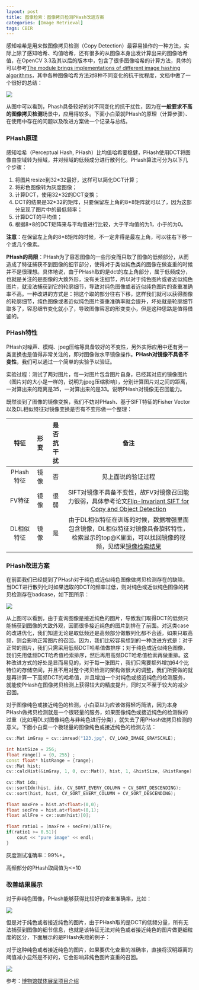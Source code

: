 ```yaml
---
layout: post
title: 图像检索：图像拷贝检测PHash改进方案
categories: [Image Retrieval]
tags: CBIR
---
```


感知哈希是用来做图像拷贝检测（Copy Detection）最容易操作的一种方法，实际上除了感知哈希、均值哈希，还有很多的从图像本身出发计算出来的图像哈希值，在OpenCV 3.3及其以后的版本中，包含了很多图像哈希的计算方法，具体的可以参考[The module brings implementations of different image hashing algorithms](https://docs.opencv.org/3.3.1/d4/d93/group__img__hash.html)，其中各种图像哈希方法对8种不同变化的抗干扰程度，文档中做了一个很好的总结：

![](https://docs.opencv.org/3.3.1/attack_performance.JPG)

从图中可以看到，Phash具备较好的对不同变化的抗干扰性，因为在**一般要求不高的图像拷贝检测**场景中，应用得较多。下面小白菜就PHash的原理（计算步骤）、在使用中存在的问题以及改进方案做一个记录与总结。

### PHash原理

感知哈希（Perceptual Hash, PHash）比均值哈希要稳健，PHash使用DCT将图像由空域转为频域，并对频域的低频成分进行散列化。PHash算法可分为以下几个步骤：

1. 将图片resize到32\*32最好，这样可以简化DCT计算；
2. 将彩色图像转为灰度图像；
3. 计算DCT，使用32\*32的DCT变换；
4. DCT的结果是32\*32的矩阵，只要保留左上角的8*8矩阵就可以了，因为这部分呈现了图片中的最低频率；
5. 计算DCT的平均值；
6. 根据8\*8的DCT矩阵来与平均值进行比较，大于平均值的为1，小于的为0。

**注意**：在保留左上角的8*8矩阵的时候，不一定非得是最左上角，可以往右下移一个或几个像素。

**PHash的局限**：PHash为了容忍图像的一些形变而只取了图像的低频部分，从而造成了特征捕获不到图像的细节部分，使得对于类似纯色类的图像在做查重的时候并不是很理想。具体地说，由于PHash取的是dct的左上角部分，属于低频成分，也就是关注的是图像的大致外形，没有关注细节，所以对于纯色图片或者近似纯色图片，就没法捕获到它的轮廓细节，导致对纯色图像或者近似纯色图片的查重准确率不高。一种改进的方式是：把这个取的部分往右下移，这样我们就可以获得图像的轮廓细节，纯色图像或者近似纯色图片查重准确率就会提升，坏处就是轮廓细节取多了，容忍细节变化就小了，导致图像容忍的形变变小，但是这种思路是值得借鉴的。

### PHash特性

PHash对噪声、模糊、jpeg压缩等具备较好的不变性，另外实际应用中还有另一类变换也是值得非常关注的，即对图像做水平镜像操作。**PHash对镜像不具备不变性**，我们可以通过一个简单的实验予以验证。

实验过程：测试了两对图片，每一对图片包含图片自身，已经其对应的镜像图片（图片对的大小是一样的，说明为jpeg压缩影响），分别计算图片对之间的距离，一对算出来的距离是35，一对算出来的是33。说明PHash对镜像无召回能力。

既然谈到了图像的镜像变换，我们不妨对PHash、基于SIFT特征的Fisher Vector以及DL相似特征对镜像变换是否有不变形做一个整理：

特征 | 形变 | 是否抗干扰 | 备注
:---:|:---:|:---:|:---:|
PHash特征 | 镜像 | 否 | 见上面说的验证过程
FV特征 | 镜像 | 很弱 | SIFT对镜像不具备不变性，故FV对镜像召回能力很弱，具体参考论文[Flip-Invariant SIFT for Copy and Object Detection](http://ieeexplore.ieee.org/stamp/stamp.jsp?tp=&arnumber=6336821)
DL相似特征 | 镜像 | 是 | 由于DL相似特征在训练的时候，数据增强里面包含镜像，DL相似特征对镜像具备旋转特性，检索显示的top@K里面，可以找回镜像的视频，见结果[镜像检索结果](http://owtbv2q93.bkt.clouddn.com/note/similarity_flip.png)

### PHash改进方案

在前面我们已经提到了PHash对于纯色或近似纯色图像做拷贝检测存在的缺陷，当DCT进行散列化时如果选取的DCT的频率过低，则对纯色或近似纯色图像的拷贝检测存在badcase，如下图所示：

![](http://owtbv2q93.bkt.clouddn.com/note/pureColor_phash.png)

从上图可以看到，由于查询图像是接近纯色的图片，导致我们取得DCT的低频只能捕获到图像的大致外观，因而很多接近纯色的图片到排在了前面。对这类case的改进优化，我们知道无论是取低频还是高频部分做散列化都不合适，如果只取高频，则会影响正常图片的召回。因为，我们比较容易想到的一种改进方式是：对于正常的图片，我们只需采用低频DCT哈希值做排序；对于纯色或近似纯色图像，我们先用低频DCT哈希值检索排序，然后再用高频DCT哈希值检索再做重排。这种改进方式的好处是显而易见的，对于每一张图片，我们只需要额外增加64个比特位的存储空间，并且不用对整个拷贝检测的架构做很大的调整，我们所要做的就是再计算一下高频DCT的哈希值，并且增加一个对纯色或接近纯色的检测服务，就能使PHash在图像拷贝检测上获得较大的精度提升，同时又不至于较大的减少召回。

对于图像纯色或接近纯色的检测，小白菜以为应该做得轻巧简洁，因为本身PHash做拷贝检测就是一个很轻量的服务，如果图像纯色或接近纯色的检测做的过重（比如用DL对图像纯色与非纯色进行分类），就失去了用PHash做拷贝检测的意义。下面小白菜一个极轻量的图像纯色或接近纯色的检测方法：

```c++
cv::Mat imGray = cv::imread("123.jpg", CV_LOAD_IMAGE_GRAYSCALE);
    
int histSize = 256;
float range[] = {0, 255} ;
const float* histRange = {range};
cv::Mat hist;
cv::calcHist(&imGray, 1, 0, cv::Mat(), hist, 1, &histSize, &histRange);
    
cv::Mat idx;
cv::sortIdx(hist, idx, CV_SORT_EVERY_COLUMN + CV_SORT_DESCENDING);
cv::sort(hist, hist, CV_SORT_EVERY_COLUMN + CV_SORT_DESCENDING);
    
float maxFre = hist.at<float>(0,0);
float secFre = hist.at<float>(0,1);
float allFre = cv::sum(hist)[0];
    
float ratio1 = (maxFre + secFre)/allFre;  
if(ratio1 >= 0.51){
    cout << "pure image" << endl;
}
```

灰度测试准确率：99%+。

高频部分的PHash取阈值为<=10

### 改善结果展示

对于非纯色图像，PHash能够获得比较好的查重准确率，比如：

![](http://owtbv2q93.bkt.clouddn.com/note/okcase_phash.png)

但是对于纯色或者接近纯色的图片，由于PHash取的是DCT的低频分量，所有无法捕获到图像的细节信息，也就是该特征无法对纯色或者接近纯色的图片做更细粒度的区分，下面展示的是PHash失败的例子：

对于这种纯色或者接近纯色的图片，如果要优化查重的准确率，直接将汉明距离的阈值减小显然是不好的，它会影响非纯色图片查重的召回。

![](http://owtbv2q93.bkt.clouddn.com/note/improved_dct.png)

参考：[博物馆媒体展呈项目介绍](http://sherryhaha.github.io/bo-wu-guan-mei-ti-zhan-cheng-xiang-mu-jie-shao/)

